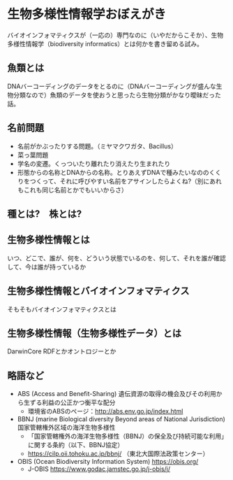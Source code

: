 # 生物多様性情報学おぼえがき
バイオインフォマティクスが（一応の）専門なのに（いやだからこそか）、生物多様性情報学（biodiversity informatics）とは何かを書き留める試み。


## 魚類とは
DNAバーコーディングのデータをとるのに（DNAバーコーディングが盛んな生物分類なので）魚類のデータを使おうと思ったら生物分類がかなり曖昧だった話。

## 名前問題
- 名前がかぶったりする問題。（ミヤマクワガタ、Bacillus）
- 菜っ葉問題
- 学名の変遷。くっついたり離れたり消えたり生まれたり
- 形態からの名称とDNAからの名称。とりあえずDNAで種みたいなののくくりをつくって、それに呼びやすい名前をアサインしたらよくね?（別にあれもこれも同じ名前とかでもいいからさ）



## 種とは?　株とは?


## 生物多様性情報とは
いつ、どこで、誰が、何を、どういう状態でいるのを、何して、それを誰が確認して、今は誰が持っているか

## 生物多様性情報とバイオインフォマティクス
そもそもバイオインフォマティクスとは


## 生物多様性情報（生物多様性データ）とは
DarwinCore
RDFとかオントロジーとか

## 略語など
- ABS (Access and Benefit-Sharing) 遺伝資源の取得の機会及びその利用から生ずる利益の公正かつ衡平な配分
  - 環境省のABSのページ：http://abs.env.go.jp/index.html
- BBNJ (marine Biological diversity Beyond areas of National Jurisdiction) 国家管轄権外区域の海洋生物多様性
  - 「国家管轄権外の海洋生物多様性（BBNJ）の保全及び持続可能な利用」に関する条約（以下、BBNJ協定）
  - https://cilp.oii.tohoku.ac.jp/bbnj/ （東北大国際法政策センター）
- OBIS (Ocean Biodiversity Information System) https://obis.org/
  - J-OBIS https://www.godac.jamstec.go.jp/j-obis/j/


